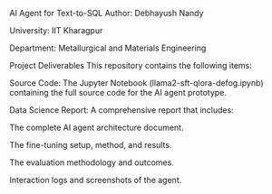 AI Agent for Text-to-SQL
Author: Debhayush Nandy

University: IIT Kharagpur

Department: Metallurgical and Materials Engineering

Project Deliverables
This repository contains the following items:

Source Code: The Jupyter Notebook (llama2-sft-qlora-defog.ipynb) containing the full source code for the AI agent prototype.

Data Science Report: A comprehensive report that includes:

The complete AI agent architecture document.

The fine-tuning setup, method, and results.

The evaluation methodology and outcomes.

Interaction logs and screenshots of the agent.
